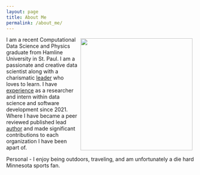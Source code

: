 ```yaml
---
layout: page
title: About Me
permalink: /about_me/
---
```


<img src="/Electron-Microscope-169.png" width="300" align="right" style="padding:5px"/>

I am a recent Computational Data Science and Physics graduate from Hamline University in St. Paul. I am a passionate and creative data scientist along with a charismatic [leader](https://zgriebel.github.io/Awards_and_Achievements/) who loves to learn. I have [experience](https://zgriebel.github.io/Experience/) as a researcher and intern within data science and software development since 2021. Where I have became a peer reviewed published lead [author](https://www.tridhascholars.org/pdfs/a-pilot-study-for-at-home-measurement-of-grip-strength-via-telemedicine-JOCCR-6-S11-1063.pdf) and made significant contributions to each organization I have been apart of.

Personal - I enjoy being outdoors, traveling, and am unfortunately a die hard Minnesota sports fan.
